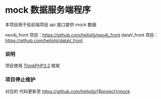 # mock 数据服务端程序

本项目用于给前端项目 api 接口提供 mock 数据

neo4j_front 项目：https://github.com/hellolijj/neo4j_front
dataV_front 项目：https://github.com/hellolijj/dataV_front

### 说明

项目使用 [ThinkPHP3.2](http://www.thinkphp.cn/) 框架

### 项目停止维护

对应的 代码更新至 https://github.com/hellolijj/{$project}/mock
